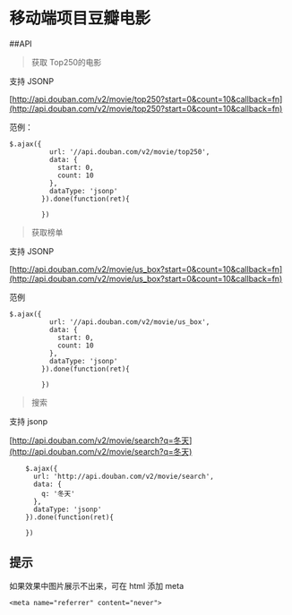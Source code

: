 # 移动端项目豆瓣电影

##API

> 获取 Top250的电影

支持 JSONP

[http://api.douban.com/v2/movie/top250?start=0&count=10&callback=fn](http://api.douban.com/v2/movie/top250?start=0&count=10&callback=fn)

范例：

	$.ajax({
	          url: '//api.douban.com/v2/movie/top250',
	          data: {
	            start: 0,
	            count: 10
	          },
	          dataType: 'jsonp'
	        }).done(function(ret){
	
	        })

>获取榜单

支持 JSONP

[http://api.douban.com/v2/movie/us_box?start=0&count=10&callback=fn](http://api.douban.com/v2/movie/us_box?start=0&count=10&callback=fn)

范例

	$.ajax({
	          url: '//api.douban.com/v2/movie/us_box',
	          data: {
	            start: 0,
	            count: 10
	          },
	          dataType: 'jsonp'
	        }).done(function(ret){
	
	        })

>搜索

支持 jsonp

[http://api.douban.com/v2/movie/search?q=冬天](http://api.douban.com/v2/movie/search?q=冬天)

        $.ajax({
          url: 'http://api.douban.com/v2/movie/search',
          data: {
            q: '冬天'
          },
          dataType: 'jsonp'
        }).done(function(ret){

        })


## 提示

如果效果中图片展示不出来，可在 html 添加 meta

	<meta name="referrer" content="never">